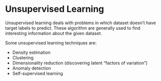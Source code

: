 # Unsupervised Learning

Unsupervised learning deals with problems in which dataset doesn’t have target labels to predict. These algorithm are generally used to find interesting information about the given dataset.

Some unsupervised learning techniques are:
- Density estimation
- Clustering
- Dimensionality reduction (discovering latent “factors of variation”)
- Anomaly detection
- Self-supervised learning